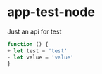 # app-test-node
Just an api for test

```Javascript diff
function () {
+ let test = 'test'
- let value = 'value'
}
```
